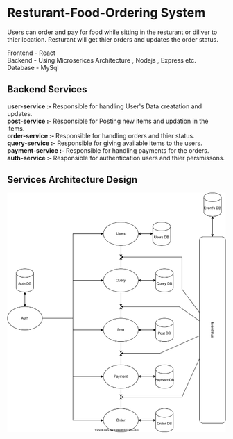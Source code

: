# Resturant-Food-Ordering System 

Users can order and pay for food while sitting in the resturant or diliver to thier location.
Resturant will get thier orders and updates the order status. 

Frontend - React <br>
Backend - Using Microserices Architecture , Nodejs , Express etc. <br>
Database - MySql <br>

## Backend Services 
<strong>user-service :- </strong> Responsible for handling User's Data creatation and updates. <br>
<strong>post-service :- </strong> Responsible for Posting new items and updation in the items.<br>
<strong>order-service :- </strong> Responsible for handling orders and thier status.<br>
<strong>query-service :- </strong> Responsible for giving available items to the users.<br>
<strong>payment-service :- </strong> Responsible for handling payments for the orders.<br>
<strong>auth-service :- </strong> Responsible for authentication users and thier persmissons.<br>

## Services Architecture Design

<img src="./Services.svg"/>
